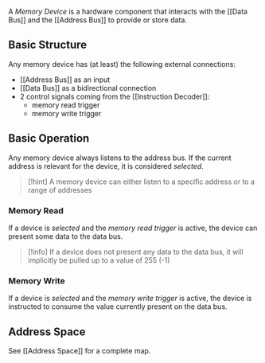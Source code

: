 A _Memory Device_ is a hardware component that interacts with the [[Data Bus]] and the [[Address Bus]] to provide or store data.

## Basic Structure

Any memory device has (at least) the following external connections:
 - [[Address Bus]] as an input
 - [[Data Bus]] as a bidirectional connection
 - 2 control signals coming from the [[Instruction Decoder]]:
	 - memory read trigger
	 - memory write trigger

## Basic Operation

Any memory device always listens to the address bus. If the current address is relevant for the device, it is considered _selected_.

>[!hint]
>A memory device can either listen to a specific address or to a range of addresses

### Memory Read

If a device is _selected_ and the _memory read trigger_ is active, the device can present some data to the data bus.

>[!info]
>If a device does not present any data to the data bus, it will implicitly be pulled up to a value of 255 (-1)

### Memory Write

If a device is _selected_ and the _memory write trigger_ is active, the device is instructed to consume the value currently present on the data bus.

## Address Space

See [[Address Space]] for a complete map.